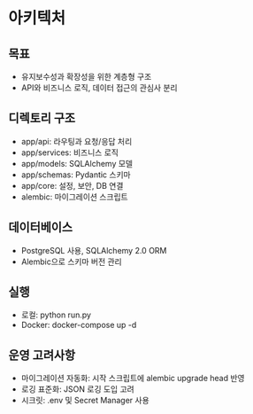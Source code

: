 # 아키텍처

## 목표
- 유지보수성과 확장성을 위한 계층형 구조
- API와 비즈니스 로직, 데이터 접근의 관심사 분리

## 디렉토리 구조
- app/api: 라우팅과 요청/응답 처리
- app/services: 비즈니스 로직
- app/models: SQLAlchemy 모델
- app/schemas: Pydantic 스키마
- app/core: 설정, 보안, DB 연결
- alembic: 마이그레이션 스크립트

## 데이터베이스
- PostgreSQL 사용, SQLAlchemy 2.0 ORM
- Alembic으로 스키마 버전 관리

## 실행
- 로컬: python run.py
- Docker: docker-compose up -d

## 운영 고려사항
- 마이그레이션 자동화: 시작 스크립트에 alembic upgrade head 반영
- 로깅 표준화: JSON 로깅 도입 고려
- 시크릿: .env 및 Secret Manager 사용
